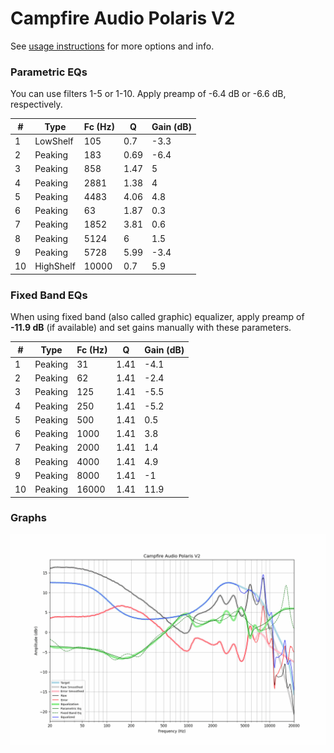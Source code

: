 # Campfire Audio Polaris V2
See [usage instructions](https://github.com/jaakkopasanen/AutoEq#usage) for more options and info.

### Parametric EQs
You can use filters 1-5 or 1-10. Apply preamp of -6.4 dB or -6.6 dB, respectively.

|   # | Type      |   Fc (Hz) |    Q |   Gain (dB) |
|-----|-----------|-----------|------|-------------|
|   1 | LowShelf  |       105 | 0.7  |        -3.3 |
|   2 | Peaking   |       183 | 0.69 |        -6.4 |
|   3 | Peaking   |       858 | 1.47 |         5   |
|   4 | Peaking   |      2881 | 1.38 |         4   |
|   5 | Peaking   |      4483 | 4.06 |         4.8 |
|   6 | Peaking   |        63 | 1.87 |         0.3 |
|   7 | Peaking   |      1852 | 3.81 |         0.6 |
|   8 | Peaking   |      5124 | 6    |         1.5 |
|   9 | Peaking   |      5728 | 5.99 |        -3.4 |
|  10 | HighShelf |     10000 | 0.7  |         5.9 |

### Fixed Band EQs
When using fixed band (also called graphic) equalizer, apply preamp of **-11.9 dB** (if available) and set gains manually with these parameters.

|   # | Type    |   Fc (Hz) |    Q |   Gain (dB) |
|-----|---------|-----------|------|-------------|
|   1 | Peaking |        31 | 1.41 |        -4.1 |
|   2 | Peaking |        62 | 1.41 |        -2.4 |
|   3 | Peaking |       125 | 1.41 |        -5.5 |
|   4 | Peaking |       250 | 1.41 |        -5.2 |
|   5 | Peaking |       500 | 1.41 |         0.5 |
|   6 | Peaking |      1000 | 1.41 |         3.8 |
|   7 | Peaking |      2000 | 1.41 |         1.4 |
|   8 | Peaking |      4000 | 1.41 |         4.9 |
|   9 | Peaking |      8000 | 1.41 |        -1   |
|  10 | Peaking |     16000 | 1.41 |        11.9 |

### Graphs
![](./Campfire%20Audio%20Polaris%20V2.png)
